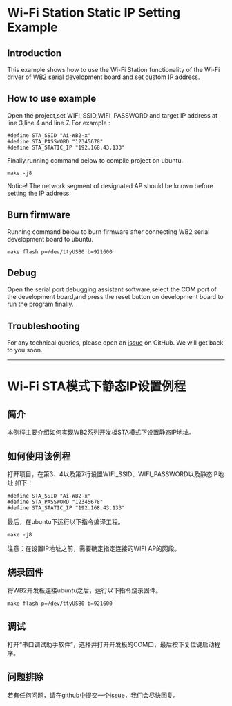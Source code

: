 # Wi-Fi Station Static IP Setting Example

## Introduction

This example shows how to use the Wi-Fi Station functionality of the Wi-Fi driver of WB2 serial development board and set custom IP address.

## How to use example

Open the project,set WIFI_SSID,WIFI_PASSWORD and target IP address at line 3,line 4 and line 7.
For example : 
```
#define STA_SSID "Ai-WB2-x"
#define STA_PASSWORD "12345678"
#define STA_STATIC_IP "192.168.43.133"
```

Finally,running command below to compile project on ubuntu.
```
make -j8
```

Notice! The network segment of designated AP should be known before setting the IP address.


## Burn firmware

Running command below to burn firmware after connecting WB2 serial development board to ubuntu.
```
make flash p=/dev/ttyUSB0 b=921600
```

## Debug

Open the serial port debugging assistant software,select the COM port of the development board,and press the reset button on development board to run the program finally.

## Troubleshooting

For any technical queries, please open an [issue](https://github.com/Ai-Thinker-Open/Ai-Thinker-WB2/issues) on GitHub. We will get back to you soon.



----------------------------------


# Wi-Fi STA模式下静态IP设置例程

## 简介

本例程主要介绍如何实现WB2系列开发板STA模式下设置静态IP地址。

## 如何使用该例程

打开项目，在第3、4以及第7行设置WIFI_SSID、WIFI_PASSWORD以及静态IP地址
如下：
```
#define STA_SSID "Ai-WB2-x"
#define STA_PASSWORD "12345678"
#define STA_STATIC_IP "192.168.43.133"
```
最后，在ubuntu下运行以下指令编译工程。
```
make -j8
```

注意：在设置IP地址之前，需要确定指定连接的WIFI AP的网段。

## 烧录固件

将WB2开发板连接ubuntu之后，运行以下指令烧录固件。
```
make flash p=/dev/ttyUSB0 b=921600
```


## 调试

打开“串口调试助手软件”，选择并打开开发板的COM口，最后按下复位键启动程序。

## 问题排除

若有任何问题，请在github中提交一个[issue](https://github.com/Ai-Thinker-Open/Ai-Thinker-WB2/issues)，我们会尽快回复。
